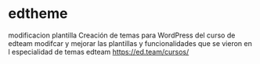 # edtheme
modificacion plantilla Creación de temas para WordPress del curso de edteam
modifcar y mejorar las plantillas y funcionalidades que se vieron en l especialidad de temas edteam
https://ed.team/cursos/
